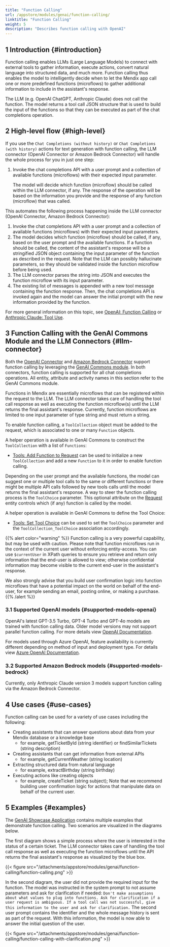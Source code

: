 ```yaml
---
title: "Function Calling"
url: /appstore/modules/genai/function-calling/
linktitle: "Function Calling"
weight: 5
description: "Describes function calling with OpenAI"
---
```


## 1 Introduction {#introduction}

Function calling enables LLMs (Large Language Models) to connect with external tools to gather information, execute actions, convert natural language into structured data, and much more. Function calling thus enables the model to intelligently decide when to let the Mendix app call one or more predefined functions (microflows) to gather additional information to include in the assistant's response.

The LLM (e.g. OpenAI ChatGPT, Anthropic Claude) does not call the function. The model returns a tool call JSON structure that is used to build the input of the functions so that they can be executed as part of the chat completions operation.

## 2 High-level flow {#high-level}

If you use the `Chat Completions (without history)` or `Chat Completions (with history)` actions for text generation with function calling, the LLM connector (OpenAI Connector or Amazon Bedrock Connector) will handle the whole process for you in just one step:

1. Invoke the chat completions API with a user prompt and a collection of available functions (microflows) with their expected input parameter.

    The model will decide which function (microflow) should be called within the LLM connector, if any. The response of the operation will be based on the information you provide and the response of any function (microflow) that was called.

This automates the following process happening inside the LLM connector (OpenAI Connector, Amazon Bedrock Connector):

1. Invoke the chat completions API with a user prompt and a collection of available functions (microflows) with their expected input parameters.
2. The model decides which function (microflow) should be called, if any, based on the user prompt and the available functions. If a function should be called, the content of the assistant's response will be a stringified JSON object containing the input parameter of the function as described in the request.  Note that the LLM can possibly hallucinate parameters, so they should be validated inside the function microflow before being used.
3. The LLM connector parses the string into JSON and executes the function microflow with its input parameter. 
4. The existing list of messages is appended with a new tool message containing the function response. Then, the chat completions API is invoked again and the model can answer the initial prompt with the new information provided by the function.

For more general information on this topic, see [OpenAI: Function Calling](https://platform.openai.com/docs/guides/function-calling) or [Anthropic Claude: Tool Use](https://docs.anthropic.com/en/docs/tool-use).

## 3 Function Calling with the GenAI Commons Module and the LLM Connectors {#llm-connector}

Both the [OpenAI Connector](/appstore/modules/genai/openai/) and [Amazon Bedrock Connector](/appstore/modules/aws/amazon-bedrock/) support function calling by leveraging the [GenAI Commons module](/appstore/modules/genai/commons/). In both connectors, function calling is supported for all chat completions operations. All entity, attribute and activity names in this section refer to the GenAI Commons module. 

Functions in Mendix are essentially microflows that can be registered within the request to the LLM​. The LLM connector takes care of handling the tool call response as well as executing the function microflow(s) until the LLM returns the final assistant's response. Currently, function microflows are limited to one input parameter of type string and must return a string.

To enable function calling, a `ToolCollection` object must be added to the request, which is associated to one or many `Function` objects. 

A helper operation is available in GenAI Commons to construct the `ToolCollection` with a list of `Functions`:

* [Tools: Add Function to Request](/appstore/modules/genai/commons/#add-function-to-request) can be used to initialize a new `ToolCollection` and add a new `Function` to it in order to enable function calling.

Depending on the user prompt and the available functions, the model can suggest one or multiple tool calls to the same or different functions or there might be multiple API calls followed by new tools calls until the model returns the final assistant's response.
A way to steer the function calling process is the `ToolChoice` parameter. This optional attribute on the [Request](/appstore/modules/genai/commons/#request) entity controls which (if any) function is called by the model.

A helper operation is available in GenAI Commons to define the Tool Choice: 

* [Tools: Set Tool Choice](/appstore/modules/genai/commons/#set-toolchoice) can be used to set the `ToolChoice` parameter and the `ToolCollection_ToolChoice` association accordingly.

{{% alert color="warning" %}}
Function calling is a very powerful capability, but may be used with caution. Please note that function microflows run in the context of the current user without enforcing entity-access. You can use `$currentUser` in XPath queries to ensure you retrieve and return only information that the end-user is allowed to view; otherwise confidential information may become visible to the current end-user in the assistant's response.

We also strongly advise that you build user confirmation logic into function microflows that have a potential impact on the world on behalf of the end-user, for example sending an email, posting online, or making a purchase.
{{% /alert %}}

### 3.1 Supported OpenAI models {#supported-models-openai}

OpenAI's latest GPT-3.5 Turbo, GPT-4 Turbo and GPT-4o models are trained with function calling data. Older model versions may not support parallel function calling. For more details view [OpenAI Documentation](https://platform.openai.com/docs/guides/function-calling/supported-models).

For models used through Azure OpenAI, feature availability is currently different depending on method of input and deployment type. For details view [Azure OpenAI Documentation](https://learn.microsoft.com/en-us/azure/ai-services/openai/concepts/models#differences-between-openai-and-azure-openai-gpt-4-turbo-ga-models).

### 3.2 Supported Amazon Bedrock models {#supported-models-bedrock}

Currently, only Anthropic Claude version 3 models support function calling via the Amazon Bedrock Connector. 

## 4 Use cases {#use-cases}

Function calling can be used for a variety of use cases including the following:

* Creating assistants that can answer questions about data from your Mendix database or a knowledge base
    * for example, getTicketById (string identifier) or findSimilarTickets (string description)
* Creating assistants that can get information from external APIs
    * for example, getCurrentWeather (string location)
* Extracting structured data from natural language
    * for example, extractBirthday (string birthday)
* Executing actions like creating objects
    * for example, createTicket (string subject); Note that we recommend building user confirmation logic for actions that manipulate data on behalf of the current user.

## 5 Examples {#examples}

The [GenAI Showcase Application](https://marketplace.mendix.com/link/component/220475) contains multiple examples that demonstrate function calling. Two scenarios are visualized in the diagrams below.

The first diagram shows a simple process where the user is interested in the status of a certain ticket. The LLM connector takes care of handling the tool call response as well as executing the function microflows until the API returns the final assistant's response as visualized by the blue box.

{{< figure src="/attachments/appstore/modules/genai/function-calling/function-calling.png" >}}

In the second diagram, the user did not provide the required input for the function. The model was instructed in the system prompt to not assume parameters and ask for clarification if needed: `Don't make assumptions about what values to plug into functions. Ask for clarification if a user request is ambiguous. If a tool call was not successful, give this information to the user and ask for clarification.`
The second user prompt contains the identifier and the whole message history is sent as part of the request. With this information, the model is now able to answer the initial question of the user.

{{< figure src="/attachments/appstore/modules/genai/function-calling/function-calling-with-clarification.png" >}}

